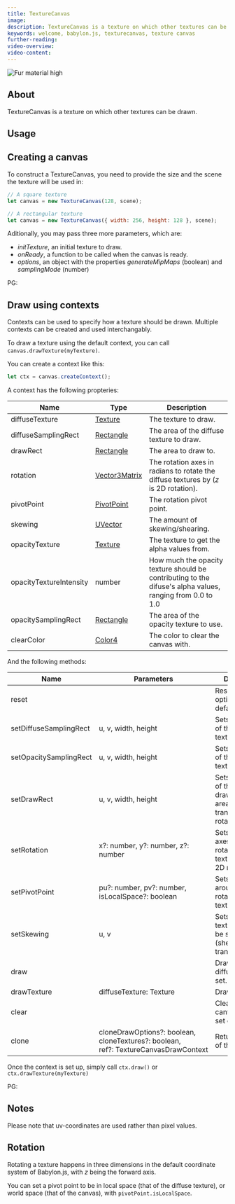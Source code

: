 ```yaml
---
title: TextureCanvas
image: 
description: TextureCanvas is a texture on which other textures can be drawn.
keywords: welcome, babylon.js, texturecanvas, texture canvas
further-reading:
video-overview:
video-content:
---
```


![Fur material high](/img/extensions/texturecanvas.jpg)

## About

TextureCanvas is a texture on which other textures can be drawn.

## Usage

## Creating a canvas

To construct a TextureCanvas, you need to provide the size and the scene the texture will be used in:

```javascript
// A square texture
let canvas = new TextureCanvas(128, scene);
```

```javascript
// A rectangular texture
let canvas = new TextureCanvas({ width: 256, height: 128 }, scene);
```

Aditionally, you may pass three more parameters, which are:

-   _initTexture_, an initial texture to draw.
-   _onReady_, a function to be called when the canvas is ready.
-   _options_, an object with the properties _generateMipMaps_ (boolean) and _samplingMode_ (number)

PG: <Playground id="#9S5YZY#6" title="Texture Canvas" description="Example of a TextureCanavas" image=""/>

## Draw using contexts

Contexts can be used to specify how a texture should be drawn. Multiple contexts can be created and used interchangably.

To draw a texture using the default context, you can call `canvas.drawTexture(myTexture)`.

You can create a context like this:

```javascript
let ctx = canvas.createContext();
```

A context has the following propteries:

| Name                    | Type                                                                                                                | Description                                                                                               |
| ----------------------- | ------------------------------------------------------------------------------------------------------------------- | --------------------------------------------------------------------------------------------------------- |
| diffuseTexture          | [Texture](https://doc.babylonjs.com/api/classes/babylon.texture)                                                    | The texture to draw.                                                                                      |
| diffuseSamplingRect     | [Rectangle](https://github.com/Poolminer/BabylonTextureCanvas/blob/master/DOCUMENTATION.md#rectangle-class)         | The area of the diffuse texture to draw.                                                                  |
| drawRect                | [Rectangle](https://github.com/Poolminer/BabylonTextureCanvas/blob/master/DOCUMENTATION.md#rectangle-class)         | The area to draw to.                                                                                      |
| rotation                | [Vector3Matrix](https://github.com/Poolminer/BabylonTextureCanvas/blob/master/DOCUMENTATION.md#vector3matrix-class) | The rotation axes in radians to rotate the diffuse textures by (_z_ is 2D rotation).                      |
| pivotPoint              | [PivotPoint](https://github.com/Poolminer/BabylonTextureCanvas/blob/master/DOCUMENTATION.md#pivotpoint-class)       | The rotation pivot point.                                                                                 |
| skewing                 | [UVector](https://github.com/Poolminer/BabylonTextureCanvas/blob/master/DOCUMENTATION.md#uvector-class)             | The amount of skewing/shearing.                                                                           |
| opacityTexture          | [Texture](https://doc.babylonjs.com/api/classes/babylon.texture)                                                    | The texture to get the alpha values from.                                                                 |
| opacityTextureIntensity | number                                                                                                              | How much the opacity texture should be contributing to the difuse's alpha values, ranging from 0.0 to 1.0 |
| opacitySamplingRect     | [Rectangle](https://github.com/Poolminer/BabylonTextureCanvas/blob/master/DOCUMENTATION.md#rectangle-class)         | The area of the opacity texture to use.                                                                   |
| clearColor              | [Color4](https://doc.babylonjs.com/api/classes/babylon.color4)                                                      | The color to clear the canvas with.                                                                       |

And the following methods:

| Name                   | Parameters                                                                                         | Description                                                                                 |
| ---------------------- | -------------------------------------------------------------------------------------------------- | ------------------------------------------------------------------------------------------- |
| reset                  |                                                                                                    | Resets the draw options to their default values.                                            |
| setDiffuseSamplingRect | u, v, width, height                                                                                | Sets which area of the diffuse texture to draw.                                             |
| setOpacitySamplingRect | u, v, width, height                                                                                | Sets which area of the opacity texture to draw.                                             |
| setDrawRect            | u, v, width, height                                                                                | Sets which area of the canvas to draw to — this area may be tranformed by rotating/skewing. |
| setRotation            | x?: number, y?: number, z?: number                                                                 | Sets the rotation axes in radians rotate the diffuse texture by (_z_ is 2D rotation).       |
| setPivotPoint          | pu?: number, pv?: number, isLocalSpace?: boolean                                                   | Sets the point around which to rotate the texture.                                          |
| setSkewing             | u, v                                                                                               | Sets how the texture should be skewed (shear transform).                                    |
| draw                   |                                                                                                    | Draws the diffuse texture, if set.                                                          |
| drawTexture            | diffuseTexture: Texture                                                                            | Draws a texture.                                                                            |
| clear                  |                                                                                                    | Clears the canvas using the set clearColor.                                                 |
| clone                  | cloneDrawOptions?:&nbsp;boolean, cloneTextures?:&nbsp;boolean, ref?:&nbsp;TextureCanvasDrawContext | Returns a clone of the context.                                                             |

Once the context is set up, simply call `ctx.draw()` or `ctx.drawTexture(myTexture)`

PG: <Playground id="#436DIW#2" title="Texture Canvas" description="Example of drawing on a TextureCanavas" image=""/>

## Notes

Please note that uv-coordinates are used rather than pixel values.

## Rotation

Rotating a texture happens in three dimensions in the default coordinate system of Babylon.js, with _z_ being the forward axis.

You can set a pivot point to be in local space (that of the diffuse texture), or world space (that of the canvas), with `pivotPoint.isLocalSpace`.
